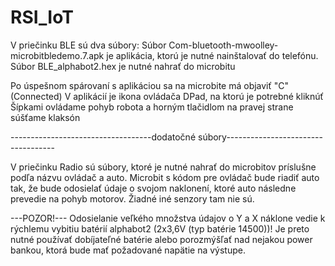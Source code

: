 # RSI_IoT
V priečinku BLE sú dva súbory:
Súbor Com-bluetooth-mwoolley-microbitbledemo.7.apk je aplikácia, ktorú je nutné nainštalovať do telefónu.
Súbor BLE_alphabot2.hex je nutné nahrať do microbitu


Po úspešnom spárovaní s aplikáciou sa na microbite má objaviť "C" (Connected)
V aplikácií je ikona ovládača DPad, na ktorú je potrebné kliknúť
Šípkami ovládame pohyb robota a horným tlačidlom na pravej strane súšťame klaksón

-----------------------------------dodatočné súbory-----------------------------------

V priečinku Radio sú súbory, ktoré je nutné nahrať do microbitov príslušne podľa názvu ovládač a auto.
Microbit s kódom pre ovládač bude riadiť auto tak, že bude odosielať údaje o svojom naklonení, ktoré auto následne prevedie na pohyb motorov.
Žiadné iné senzory tam nie sú.

---POZOR!---
Odosielanie veľkého množstva údajov o Y a X náklone vedie k rýchlemu vybitiu batérií alphabot2 (2x3,6V (typ batérie 14500))!
Je preto nutné používať dobíjateľné batérie alebo porozmýšľať nad nejakou power bankou, ktorá bude mať požadované napätie na výstupe.
